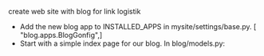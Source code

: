 create web site with blog for link logistik

- Add the new blog app to INSTALLED_APPS in mysite/settings/base.py. [ "blog.apps.BlogGonfig",]
- Start with a simple index page for our blog. In blog/models.py:
